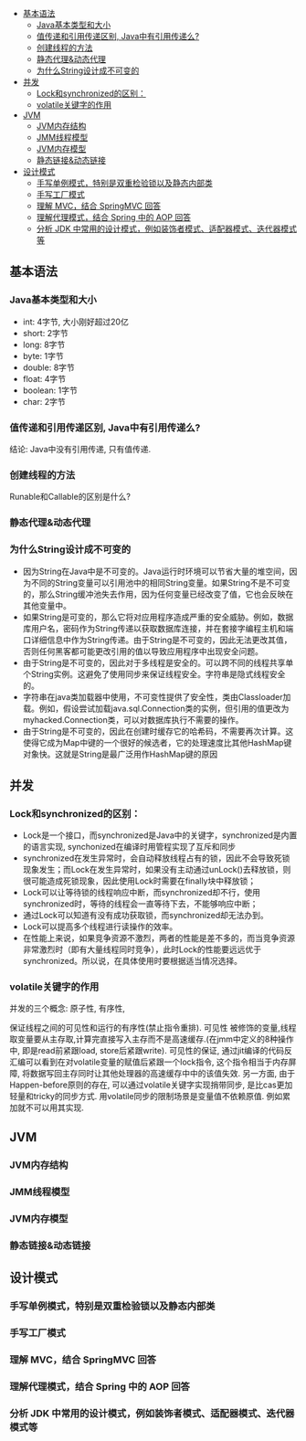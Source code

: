 - [基本语法](#%e5%9f%ba%e6%9c%ac%e8%af%ad%e6%b3%95)
  - [Java基本类型和大小](#java%e5%9f%ba%e6%9c%ac%e7%b1%bb%e5%9e%8b%e5%92%8c%e5%a4%a7%e5%b0%8f)
  - [值传递和引用传递区别, Java中有引用传递么?](#%e5%80%bc%e4%bc%a0%e9%80%92%e5%92%8c%e5%bc%95%e7%94%a8%e4%bc%a0%e9%80%92%e5%8c%ba%e5%88%ab-java%e4%b8%ad%e6%9c%89%e5%bc%95%e7%94%a8%e4%bc%a0%e9%80%92%e4%b9%88)
  - [创建线程的方法](#%e5%88%9b%e5%bb%ba%e7%ba%bf%e7%a8%8b%e7%9a%84%e6%96%b9%e6%b3%95)
  - [静态代理&动态代理](#%e9%9d%99%e6%80%81%e4%bb%a3%e7%90%86%e5%8a%a8%e6%80%81%e4%bb%a3%e7%90%86)
  - [为什么String设计成不可变的](#%e4%b8%ba%e4%bb%80%e4%b9%88string%e8%ae%be%e8%ae%a1%e6%88%90%e4%b8%8d%e5%8f%af%e5%8f%98%e7%9a%84)
- [并发](#%e5%b9%b6%e5%8f%91)
  - [Lock和synchronized的区别：](#lock%e5%92%8csynchronized%e7%9a%84%e5%8c%ba%e5%88%ab)
  - [volatile关键字的作用](#volatile%e5%85%b3%e9%94%ae%e5%ad%97%e7%9a%84%e4%bd%9c%e7%94%a8)
- [JVM](#jvm)
  - [JVM内存结构](#jvm%e5%86%85%e5%ad%98%e7%bb%93%e6%9e%84)
  - [JMM线程模型](#jmm%e7%ba%bf%e7%a8%8b%e6%a8%a1%e5%9e%8b)
  - [JVM内存模型](#jvm%e5%86%85%e5%ad%98%e6%a8%a1%e5%9e%8b)
  - [静态链接&动态链接](#%e9%9d%99%e6%80%81%e9%93%be%e6%8e%a5%e5%8a%a8%e6%80%81%e9%93%be%e6%8e%a5)
- [设计模式](#%e8%ae%be%e8%ae%a1%e6%a8%a1%e5%bc%8f)
  - [手写单例模式，特别是双重检验锁以及静态内部类](#%e6%89%8b%e5%86%99%e5%8d%95%e4%be%8b%e6%a8%a1%e5%bc%8f%e7%89%b9%e5%88%ab%e6%98%af%e5%8f%8c%e9%87%8d%e6%a3%80%e9%aa%8c%e9%94%81%e4%bb%a5%e5%8f%8a%e9%9d%99%e6%80%81%e5%86%85%e9%83%a8%e7%b1%bb)
  - [手写工厂模式](#%e6%89%8b%e5%86%99%e5%b7%a5%e5%8e%82%e6%a8%a1%e5%bc%8f)
  - [理解 MVC，结合 SpringMVC 回答](#%e7%90%86%e8%a7%a3-mvc%e7%bb%93%e5%90%88-springmvc-%e5%9b%9e%e7%ad%94)
  - [理解代理模式，结合 Spring 中的 AOP 回答](#%e7%90%86%e8%a7%a3%e4%bb%a3%e7%90%86%e6%a8%a1%e5%bc%8f%e7%bb%93%e5%90%88-spring-%e4%b8%ad%e7%9a%84-aop-%e5%9b%9e%e7%ad%94)
  - [分析 JDK 中常用的设计模式，例如装饰者模式、适配器模式、迭代器模式等](#%e5%88%86%e6%9e%90-jdk-%e4%b8%ad%e5%b8%b8%e7%94%a8%e7%9a%84%e8%ae%be%e8%ae%a1%e6%a8%a1%e5%bc%8f%e4%be%8b%e5%a6%82%e8%a3%85%e9%a5%b0%e8%80%85%e6%a8%a1%e5%bc%8f%e9%80%82%e9%85%8d%e5%99%a8%e6%a8%a1%e5%bc%8f%e8%bf%ad%e4%bb%a3%e5%99%a8%e6%a8%a1%e5%bc%8f%e7%ad%89)


## 基本语法
### Java基本类型和大小
- int: 4字节, 大小刚好超过20亿
- short: 2字节
- long: 8字节
- byte: 1字节
- double: 8字节
- float: 4字节
- boolean: 1字节
- char: 2字节

### 值传递和引用传递区别, Java中有引用传递么?
结论: Java中没有引用传递, 只有值传递.

### 创建线程的方法
Runable和Callable的区别是什么?

### 静态代理&动态代理

### 为什么String设计成不可变的
- 因为String在Java中是不可变的。Java运行时环境可以节省大量的堆空间，因为不同的String变量可以引用池中的相同String变量。如果String不是不可变的，那么String缓冲池失去作用，因为任何变量已经改变了值，它也会反映在其他变量中。
- 如果String是可变的，那么它将对应用程序造成严重的安全威胁。例如，数据库用户名，密码作为String传递以获取数据库连接，并在套接字编程主机和端口详细信息中作为String传递。由于String是不可变的，因此无法更改其值，否则任何黑客都可能更改引用的值以导致应用程序中出现安全问题。
- 由于String是不可变的，因此对于多线程是安全的。可以跨不同的线程共享单个String实例。这避免了使用同步来保证线程安全。字符串是隐式线程安全的。
- 字符串在java类加载器中使用，不可变性提供了安全性，类由Classloader加载。例如，假设尝试加载java.sql.Connection类的实例，但引用的值更改为myhacked.Connection类，可以对数据库执行不需要的操作。
- 由于String是不可变的，因此在创建时缓存它的哈希码，不需要再次计算。这使得它成为Map中键的一个很好的候选者，它的处理速度比其他HashMap键对象快。这就是String是最广泛用作HashMap键的原因

## 并发
### Lock和synchronized的区别：
- Lock是一个接口，而synchronized是Java中的关键字，synchronized是内置的语言实现, synchonized在编译时用管程实现了互斥和同步
- synchronized在发生异常时，会自动释放线程占有的锁，因此不会导致死锁现象发生；而Lock在发生异常时，如果没有主动通过unLock()去释放锁，则很可能造成死锁现象，因此使用Lock时需要在finally块中释放锁；
- Lock可以让等待锁的线程响应中断，而synchronized却不行，使用synchronized时，等待的线程会一直等待下去，不能够响应中断；
- 通过Lock可以知道有没有成功获取锁，而synchronized却无法办到。
- Lock可以提高多个线程进行读操作的效率。
- 在性能上来说，如果竞争资源不激烈，两者的性能是差不多的，而当竞争资源非常激烈时（即有大量线程同时竞争），此时Lock的性能要远远优于synchronized。所以说，在具体使用时要根据适当情况选择。

### volatile关键字的作用
并发的三个概念: 原子性, 有序性, 

保证线程之间的可见性和运行的有序性(禁止指令重排). 可见性 被修饰的变量,线程取变量要从主存取,计算完直接写入主存而不是高速缓存.(在jmm中定义的8种操作中, 即是read前紧跟load, store后紧跟write). 可见性的保证, 通过jit编译的代码反汇编可以看到在对volatile变量的赋值后紧跟一个lock指令, 这个指令相当于内存屏障, 将数据写回主存同时让其他处理器的高速缓存中中的该值失效. 另一方面, 由于Happen-before原则的存在, 可以通过volatile关键字实现捎带同步, 是比cas更加轻量和tricky的同步方式. 用volatile同步的限制场景是变量值不依赖原值. 例如累加就不可以用其实现.

## JVM
### JVM内存结构

### JMM线程模型

### JVM内存模型

### 静态链接&动态链接

## 设计模式

### 手写单例模式，特别是双重检验锁以及静态内部类

### 手写工厂模式

### 理解 MVC，结合 SpringMVC 回答

### 理解代理模式，结合 Spring 中的 AOP 回答

### 分析 JDK 中常用的设计模式，例如装饰者模式、适配器模式、迭代器模式等




